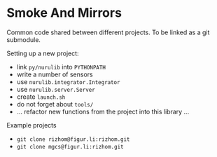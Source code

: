 # Smoke And Mirrors

Common code shared between different projects. To be linked as a git
submodule.

Setting up a new project:

- link `py/nurulib` into `PYTHONPATH`
- write a number of sensors
- use `nurulib.integrator.Integrator`
- use `nurulib.server.Server`
- create `launch.sh`
- do not forget about `tools/`
- ... refactor new functions from the project into this library ...

Example projects

- `git clone rizhom@figur.li:rizhom.git`
- `git clone mgcs@figur.li:rizhom.git`
